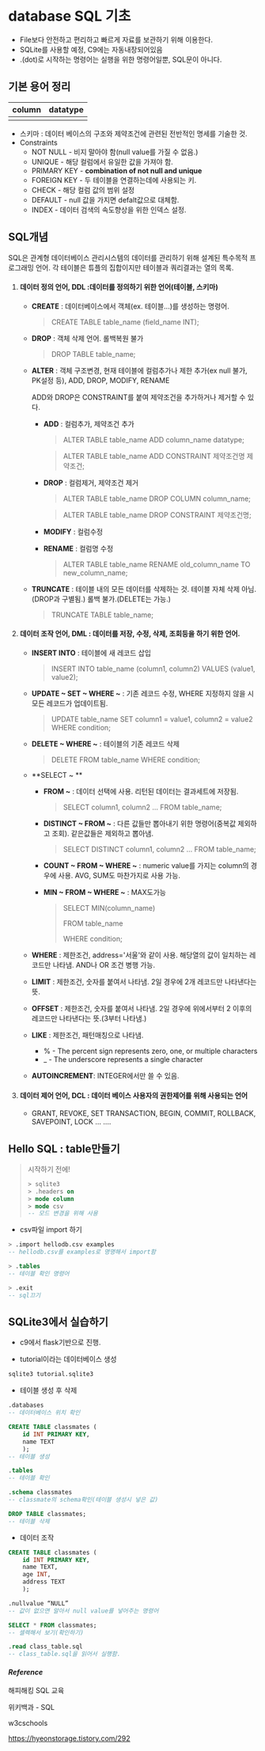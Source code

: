 # database SQL 기초

- File보다 안전하고 편리하고 빠르게 자료를 보관하기 위해 이용한다.
- SQLite를 사용할 예정, C9에는 자동내장되어있음
- .(dot)로 시작하는 명령어는 실행을 위한 명령어일뿐, SQL문이 아니다.



## 기본 용어 정리

| column | datatype |
| ------ | -------- |
|        |          |

- 스키마 : 데이터 베이스의 구조와 제약조건에 관련된 전반적인 명세를 기술한 것.
- Constraints
  - NOT NULL - 비지 말아야 함(null value를 가질 수 없음.)
  - UNIQUE - 해당 컬럼에서 유일한 값을 가져야 함.
  - PRIMARY KEY - **combination of not null and unique**
  - FOREIGN KEY - 두 테이블을 연결하는데에 사용되는 키.
  - CHECK - 해당 컬럼 값의 범위 설정
  - DEFAULT - null 값을 가지면 defalt값으로 대체함.
  - INDEX - 데이터 검색의 속도향상을 위한 인덱스 설정.



## SQL개념

SQL은 관계형 데이터베이스 관리시스템의 데이터를 관리하기 위해 설계된 특수목적 프로그래밍 언어. 각 테이블은 튜플의 집합이지만 테이블과 쿼리결과는 열의 목록.


1. #### 데이터 정의 언어, DDL :데이터를 정의하기 위한 언어(테이블, 스키마)

   - **CREATE** : 데이터베이스에서 객체(ex. 테이블...)를 생성하는 명령어.

     > CREATE TABLE table_name (field_name INT);

   - **DROP** : 객체 삭제 언어. 롤백복원 불가

     > DROP TABLE table_name;

   - **ALTER** : 객체 구조변경, 현재 테이블에 컬럼추가나 제한 추가(ex null 불가, PK설정 등), ADD, DROP, MODIFY, RENAME

     ADD와 DROP은 CONSTRAINT를 붙여 제약조건을 추가하거나 제거할 수 있다.

     - **ADD** : 컬럼추가, 제약조건 추가

       > ALTER TABLE table_name ADD column_name datatype;

       > ALTER TABLE table_name ADD CONSTRAINT 제약조건명 제약조건;

     - **DROP** : 컬럼제거, 제약조건 제거

       > ALTER TABLE table_name DROP COLUMN column_name;

       > ALTER TABLE table_name DROP CONSTRAINT 제약조건명;

     - **MODIFY** : 컬럼수정

     - **RENAME** : 컬럼명 수정

       > ALTER TABLE table_name RENAME old_column_name TO new_column_name;

   - **TRUNCATE** : 테이블 내의 모든 데이터를 삭제하는 것. 테이블 자체 삭제 아님.(DROP과 구별됨.) 롤백 불가.(DELETE는 가능.)

     > TRUNCATE TABLE table_name;

   
   

2. #### 데이터 조작 언어, DML : 데이터를 저장, 수정, 삭제, 조회등을 하기 위한 언어.

   - **INSERT INTO** : 테이블에 새 레코드 삽입

     > INSERT INTO table_name (column1, column2)
     > VALUES (value1, value2);

   - **UPDATE ~ SET ~ WHERE ~** : 기존 레코드 수정, WHERE 지정하지 않을 시 모든 레코드가 업데이트됨.

     > UPDATE table_name
     > SET column1 = value1, column2 = value2
     > WHERE condition;

   - **DELETE ~ WHERE ~** : 테이블의 기존 레코드 삭제

     > DELETE FROM table_name WHERE condition;

   - **SELECT ~ **

     - **FROM ~** : 데이터 선택에 사용. 리턴된 데이터는 결과세트에 저장됨.

       > SELECT column1, column2 ...
       > FROM table_name;

     - **DISTINCT ~ FROM ~** : 다른 값들만 뽑아내기 위한 명령어(중복값 제외하고 조회). 같은값들은 제외하고 뽑아냄.

       > SELECT DISTINCT column1, column2 ...
       > FROM table_name;

     - **COUNT ~ FROM ~ WHERE ~** : numeric value를 가지는 column의 경우에 사용. AVG, SUM도 마찬가지로 사용 가능.

     - **MIN ~ FROM ~ WHERE ~** : MAX도가능

       > SELECT MIN(column_name)
       >
       > FROM table_name
       >
       > WHERE condition;

   - **WHERE** : 제한조건, address='서울'와 같이 사용. 해당열의 값이 일치하는 레코드만 나타냄. AND나 OR 조건 병행 가능.

   - **LIMIT** : 제한조건, 숫자를 붙여서 나타냄. 2일 경우에 2개 레코드만 나타낸다는 뜻.

   - **OFFSET** : 제한조건, 숫자를 붙여서 나타냄. 2일 경우에 위에서부터 2 이후의 레코드만 나타낸다는 뜻.(3부터 나타냄.)

   - **LIKE** : 제한조건, 패턴매칭으로 나타냄.

     - % - The percent sign represents zero, one, or multiple characters
     - _ - The underscore represents a single character

   - **AUTOINCREMENT**: INTEGER에서만 쓸 수 있음.

   
   

3. #### 데이터 제어 언어, DCL : 데이터 베이스 사용자의 권한제어를 위해 사용되는 언어

   - GRANT, REVOKE, SET TRANSACTION, BEGIN, COMMIT, ROLLBACK, SAVEPOINT, LOCK ... ....



## Hello SQL : table만들기

> 시작하기 전에!
>
> ~~~sql
> > sqlite3
> > .headers on
> > mode column
> > mode csv
> -- 모드 변경을 위해 사용
> ~~~

- csv파일 import 하기

~~~sql
> .import hellodb.csv examples
-- hellodb.csv를 examples로 명명해서 import함

> .tables
-- 테이블 확인 명령어

> .exit
-- sql끄기
~~~



## SQLite3에서 실습하기

- c9에서 flask기반으로 진행.

- tutorial이라는 데이터베이스 생성

~~~bash
sqlite3 tutorial.sqlite3
~~~

- 테이블 생성 후 삭제

~~~sql
.databases
-- 데이터베이스 위치 확인

CREATE TABLE classmates (
    id INT PRIMARY KEY,
    name TEXT
    );
-- 테이블 생성

.tables
-- 테이블 확인

.schema classmates
-- classmate의 schema확인(테이블 생성시 넣은 값)

DROP TABLE classmates;
-- 테이블 삭제
~~~

- 데이터 조작

~~~sql
CREATE TABLE classmates (
    id INT PRIMARY KEY,
    name TEXT,
    age INT,
    address TEXT
    );

.nullvalue “NULL”
-- 값이 없으면 알아서 null value를 넣어주는 명령어

SELECT * FROM classmates;
-- 셀렉해서 보기(확인하기)

.read class_table.sql
-- class_table.sql을 읽어서 실행함.
~~~





#### *Reference*

해피해킹 SQL 교육

위키백과 - SQL

w3cschools

https://hyeonstorage.tistory.com/292